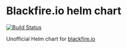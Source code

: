 # Blackfire.io helm chart

[![Build Status](https://travis-ci.org/sparkfabrik/blackfire-chart.svg?branch=master)](https://travis-ci.org/sparkfabrik/blackfire-chart)

Unofficial Helm chart for [blackfire.io](https://blackfire.io)
